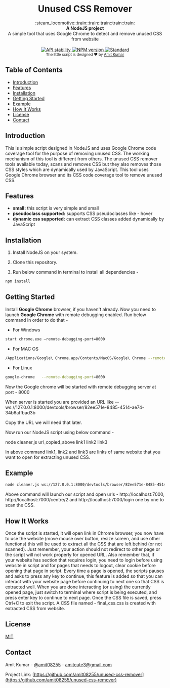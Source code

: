 <h1 align="center">Unused CSS Remover</h1>

<div align="center">
  :steam_locomotive::train::train::train::train::train:
</div>
<div align="center">
  <strong>A NodeJS project</strong>
</div>
<div align="center">
  A simple tool that uses Google Chrome to detect and remove unused CSS from website
</div>

<br />

<div align="center">
  <!-- Stability -->
  <a href="https://nodejs.org/api/documentation.html#documentation_stability_index">
    <img src="https://img.shields.io/badge/stability-experimental-orange.svg?style=flat-square"
      alt="API stability" />
  </a>
  <!-- NPM version -->
  <a href="https://npmjs.com">
    <img src="https://img.shields.io/npm/v/choo.svg?style=flat-square"
      alt="NPM version" />
  </a>
  <!-- Standard -->
  <a href="https://standardjs.com">
    <img src="https://img.shields.io/badge/code%20style-standard-brightgreen.svg?style=flat-square"
      alt="Standard" />
  </a>
</div>

<div align="center">
  <sub>The little script is designed ❤︎ by
  <a href="https://twitter.com/amit08255">Amit Kumar</a>
</div>

## Table of Contents
- [Introduction](#introduction)
- [Features](#features)
- [Installation](#installation)
- [Getting Started](#getting-started)
- [Example](#example)
- [How It Works](#how-it-works)
- [License](#licens)
- [Contact](#contact)

## Introduction
This is simple script designed in NodeJS and uses Google Chrome code coverage tool for the purpose of removing unused CSS.
The working mechanism of this tool is different from others. The unused CSS remover tools available today, scans and removes CSS but they also removes those CSS styles which are dynamically used by JavaScript. This tool uses Google Chrome browser and its CSS code coverage tool to remove unused CSS.

## Features
- __small:__ this script is very simple and small
- __pseudoclass supported:__ supports CSS pseudoclasses like - hover
- __dynamic css supported:__ can extract CSS classes added dynamically by JavaScript


## Installation
1. Install NodeJS on your system.

2. Clone this repository.

3. Run below command in terminal to install all dependencies -
```sh
npm install
```

## Getting Started

Install **Google Chrome** browser, if you haven't already.
Now you need to launch **Google Chrome** with remote debugging enabled. Run below command in order to do that -

* For Windows
```sh
start chrome.exe –remote-debugging-port=8000
```

* For MAC OS
```sh
/Applications/Google\ Chrome.app/Contents/MacOS/Google\ Chrome --remote-debugging-port=9222 --no-first-run --no-default-browser-check --user-data-dir=$(mktemp -d -t 'chrome-remote_data_dir')
```

* For Linux
```sh
google-chrome   --remote-debugging-port=8000
```

Now the Google chrome will be started with remote debugging server at port - 8000

When server is started you are provided an URL like --  ws://127.0.0.1:8000/devtools/browser/82ee571e-8485-4514-ae74-34b6affbad3b

Copy the URL we will need that later.


Now run our NodeJS script using below command -

node   cleaner.js   url_copied_above   link1  link2  link3

In above command link1, link2 and link3 are links of same website that you want to open for extracting unused CSS.


## Example
```sh
node cleaner.js ws://127.0.0.1:8000/devtools/browser/82ee571e-8485-4514-ae74-34b6affbad3b http://localhost:7000 http://localhost:7000/centre/2 http://localhost:7000/login
```
Above command will launch our script and open urls - http://localhost:7000, http://localhost:7000/centre/2 and http://localhost:7000/login one by one to scan the CSS.

## How It Works
Once the script is started, it will open link in Chrome browser, you now have to use the website (move mouse over button, resize screen, and use other functions) this will be used to extract all the CSS that are left behind (or not scanned). Just remember, your action should not redirect to other page or the script will not work properly for opened URL. Also remember that, if your website has section that requires login, you need to login before using website in script and for pages that needs to logout, clear cookie before opening that page in script. Every time a page is opened, the scripts pauses and asks to press any key to continue, this feature is added so that you can interact with your website page before continuing to next one so that CSS is extracted well. When you are done interacting (or using) the currently opened page, just switch to terminal where script is being executed, and press enter key to continue to next page.
Once the CSS file is saved, press Ctrl+C to exit the script.
A CSS file named - final_css.css is created with extracted CSS from website.

## License
[MIT](https://tldrlegal.com/license/mit-license)

<!-- CONTACT -->
## Contact

Amit Kumar - [@amit08255](https://twitter.com/amit08255) - amitcute3@gmail.com

Project Link: [https://github.com/amit08255/unused-css-remover](https://github.com/amit08255/unused-css-remover)

